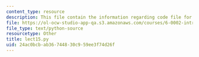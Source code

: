 ```yaml
---
content_type: resource
description: This file contain the information regarding code file for lecture 15.
file: https://ol-ocw-studio-app-qa.s3.amazonaws.com/courses/6-0002-introduction-to-computational-thinking-and-data-science-fall-2016/24ac0bcbab36744830c959ee3f74d26f_lect15.py
file_type: text/python-source
resourcetype: Other
title: lect15.py
uid: 24ac0bcb-ab36-7448-30c9-59ee3f74d26f
---
```

